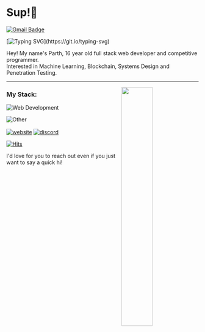 # Sup!👋

[![Gmail Badge](https://img.shields.io/badge/-myemail-c14438?style=flat-square&logo=Gmail&logoColor=white&link=mailto:108parthnikam@gmail.com)](mailto:108parthnikam@gmail.com)


[![Typing SVG](https://readme-typing-svg.herokuapp.com?size=30&color=9069F7&lines=%F0%9F%91%8B+Hiya+I'm+Parth!)](https://git.io/typing-svg) 

Hey! My name's Parth, 16 year old full stack web developer and competitive programmer.<br>
Interested in Machine Learning, Blockchain, Systems Design and Penetration Testing.


---
<a href="https://discord.com/users/859964823542431746">
  <img width="40%" src="https://lanyard-profile-readme.vercel.app/api/859964823542431746?hideTimestamp=true&idleMessage=Idle%20%20at%20the%20moment..." align="right" />
</a>


### My Stack:
![Web Development](https://skillicons.dev/icons?i=react,js,ts,html,css3,mysql,nextjs,nodejs,express&perline=10)

![Other](https://skillicons.dev/icons?i=py,c,cpp,git,tensorflow,docker,linux,&perline=10)
<br>


<a href="https://" target="_blank"><img alt="website" align="center" src="https://img.shields.io/badge/-Website-0D1117?style=flat-square&logo=googlechrome&logoColor=white"></a>
<a href="https://discordapp.com/users/859964823542431746" target="_blank"><img alt="discord" align="center" src="https://img.shields.io/badge/-Discord-0D1117?style=flat-square&logo=discord&logoColor=dark-blue"></a>


[![Hits](https://hits-app.vercel.app/hits?url=https://github.com/ParthNikam&bgLeft=444444&bgRight=ADD8E6&label=visits)](https://hits-app.vercel.app/) 


<p style="color=purple">I'd love for you to reach out even if you just want to say a quick hi!</p>
